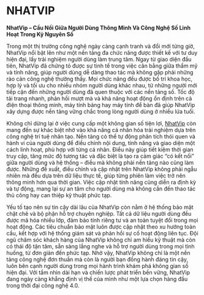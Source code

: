 # NHATVIP

**NhatVip – Cầu Nối Giữa Người Dùng Thông Minh Và Công Nghệ Số Linh Hoạt Trong Kỷ Nguyên Số**

Trong một thị trường công nghệ ngày càng cạnh tranh và đổi mới từng giờ, NhatVip nổi bật lên như một nền tảng đa chức năng được thiết kế với tư duy hiện đại, lấy trải nghiệm người dùng làm trung tâm. Ngay từ giao diện đầu tiên, NhatVip đã chứng tỏ được sự tinh tế trong việc cân bằng giữa thẩm mỹ và tính năng, giúp người dùng dễ dàng thao tác mà không gặp phải những rào cản công nghệ thường thấy. Mọi chức năng đều được bố trí khoa học, hợp lý và tối ưu cho nhiều nhóm người dùng khác nhau, từ những người mới tiếp cận đến những người dùng đã quen thuộc với các nền tảng số. Tốc độ tải trang nhanh, phản hồi mượt mà và khả năng hoạt động ổn định trên cả điện thoại thông minh, máy tính bảng hay máy tính để bàn đã giúp NhatVip xây dựng được nền tảng vững chắc trong lòng người dùng ở nhiều lứa tuổi.

Không chỉ dừng lại ở việc cung cấp một không gian số tiện lợi, <a href="https://nhatvip-vn.com">NhatVip</a> còn mang đến sự khác biệt nhờ vào khả năng cá nhân hóa trải nghiệm dựa trên công nghệ trí tuệ nhân tạo. Nền tảng có thể tự động phân tích thói quen và hành vi của người dùng để điều chỉnh nội dung, tính năng và giao diện một cách linh hoạt, phù hợp với từng cá nhân. Điều này giúp tiết kiệm thời gian truy cập, tăng mức độ tương tác và đặc biệt là tạo ra cảm giác “có kết nối” giữa người dùng và hệ thống – điều mà không phải nền tảng nào cũng làm được. Những đề xuất, điều chỉnh và cập nhật trên NhatVip không phải ngẫu nhiên mà đều dựa trên dữ liệu thực tế, giúp từng phiên làm việc trở nên thông minh hơn qua thời gian. Việc cập nhật tính năng cũng diễn ra định kỳ và tự động, mang lại sự an tâm cho người dùng mà không cần đến thao tác thủ công hay can thiệp kỹ thuật phức tạp.

Yếu tố tạo nên sự tin cậy dài lâu của NhatVip còn nằm ở hệ thống bảo mật chặt chẽ và bộ phận hỗ trợ chuyên nghiệp. Tất cả dữ liệu người dùng đều được mã hóa nhiều lớp, đảm bảo tính riêng tư và an toàn tuyệt đối trong mọi hoạt động. Các tiêu chuẩn bảo mật luôn được cập nhật theo xu hướng toàn cầu, kết hợp với hệ thống giám sát và phản hồi sự cố hoạt động liên tục. Đội ngũ chăm sóc khách hàng của NhatVip không chỉ am hiểu kỹ thuật mà còn có thái độ tận tâm, sẵn sàng lắng nghe và hỗ trợ người dùng trong mọi tình huống, từ đơn giản đến phức tạp. Nhờ vậy, NhatVip không chỉ là một nền tảng công nghệ đơn thuần mà còn là người bạn đồng hành đáng tin cậy, luôn bên cạnh người dùng trong mọi hành trình khám phá không gian số hiện đại. Với tầm nhìn dài hạn và chiến lược phát triển bền vững, NhatVip đang ngày càng khẳng định vị thế của mình như một lựa chọn hàng đầu trong thời đại công nghệ 4.0.
